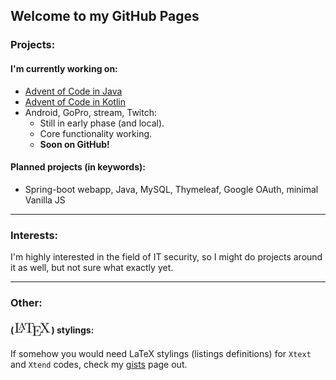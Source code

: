 ## Welcome to my GitHub Pages

### Projects:
#### I'm currently working on:
 - [Advent of Code in Java](https://github.com/wildangerm/advent-of-code-2k18)
 - [Advent of Code in Kotlin](https://github.com/wildangerm/advent-of-code-2k18-kt)
 - Android, GoPro, stream, Twitch:
     - Still in early phase (and local).
     - Core functionality working.
     - **Soon on GitHub!**
 
#### Planned projects (in keywords):
 - Spring-boot webapp, Java, MySQL, Thymeleaf, Google OAuth, minimal Vanilla JS
 
 ---

### Interests:
I'm highly interested in the field of IT security, so I might do projects around it as well, but not sure what exactly yet.

---

### Other:
#### (<img style="vertical-align:-35%" src="images/1280px-LaTeX_logo.svg.png" alt="drawing" height="25"/>) stylings:
If somehow you would need LaTeX stylings (listings definitions) for `Xtext` and `Xtend` codes, check my [gists](https://gist.github.com/wildangerm) page out.


